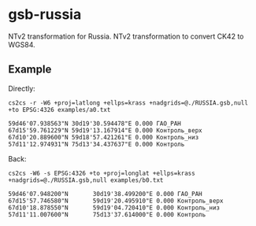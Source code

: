 # gsb-russia

NTv2 transformation for Russia. NTv2 transformation to convert CK42 to WGS84.

## Example

Directly:

```shell
cs2cs -r -W6 +proj=latlong +ellps=krass +nadgrids=@./RUSSIA.gsb,null +to EPSG:4326 examples/a0.txt

59d46'07.938563"N 30d19'30.594478"E 0.000 ГАО_РАН
67d15'59.761229"N 59d19'13.167914"E 0.000 Контроль_верх
67d10'20.889600"N 59d18'57.421261"E 0.000 Контроль_низ
57d11'12.974931"N 75d13'34.437637"E 0.000 Контроль
```

Back:

```shell
cs2cs -W6 -s EPSG:4326 +to +proj=longlat +ellps=krass +nadgrids=@./RUSSIA.gsb,null examples/b0.txt

59d46'07.948200"N       30d19'38.499200"E 0.000 ГАО_РАН
67d15'57.746580"N       59d19'20.495910"E 0.000 Контроль_верх
67d10'18.878550"N       59d19'04.720410"E 0.000 Контроль_низ
57d11'11.007600"N       75d13'37.614000"E 0.000 Контроль
```
